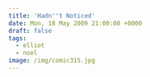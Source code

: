 ```yaml
---
title: 'Hadn''t Noticed'
date: Mon, 18 May 2009 21:00:00 +0000
draft: false
tags:
  - elliot
  - noel
image: /img/comic315.jpg
---
```


